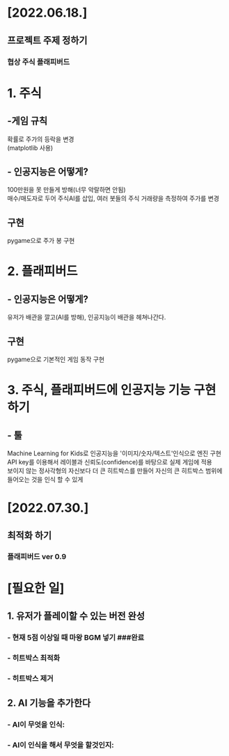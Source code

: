 # [2022.06.18.]<br>
## 프로젝트 주제 정하기<br>
### 협상 주식 플래피버드<br>

# 1. 주식<br>
## -게임 규칙<br>
확률로 주가의 등락을 변경<br>
(matplotlib 사용)<br>
## - 인공지능은 어떻게?<br>
100만원을 못 만들게 방해(너무 악랄하면 안됨)<br>
매수/매도자로 두어 주식AI를 삽입, 여러 봇들의 주식 거래량을 측정하여 주가를 변경

## 구현<br>
pygame으로 주가 봉 구현


# 2. 플래피버드<br>
## - 인공지능은 어떻게?<br>
유저가 배관을 깔고(AI를 방해), 인공지능이 배관을 헤쳐나간다.

## 구현<br>
pygame으로 기본적인 게임 동작 구현<br>

# 3. 주식, 플래피버드에 인공지능 기능 구현하기<br>
## - 툴<br>
Machine Learning for Kids로 인공지능을 '이미지/숫자/텍스트'인식으로 엔진 구현<br>
API key를 이용해서 레이블과 신뢰도(confidence)를 바탕으로 실제 게임에 적용<br>
보이지 않는 정사각형의 자신보다 더 큰 히트박스를 만들어 자신의 큰 히트박스 범위에 들어오는 것을 인식 할 수 있게<br>

# [2022.07.30.]<br>
## 최적화 하기<br>
### 플래피버드 ver 0.9<br>

# [필요한 일]<br>
## 1. 유저가 플레이할 수 있는 버전 완성
### - 현재 5점 이상일 때 마왕 BGM 넣기  ###완료
### - 히트박스 최적화  
### - 히트박스 제거

## 2. AI 기능을 추가한다
### - AI이 무엇을 인식: 
### - AI이 인식을 해서 무엇을 할것인지: